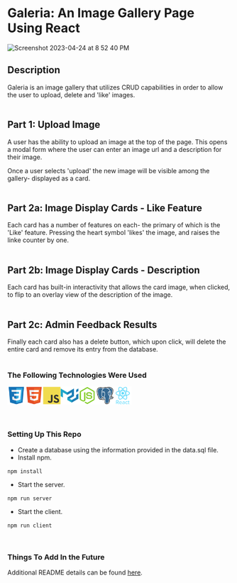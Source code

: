 # Galeria: An Image Gallery Page Using React

<img width="1426" alt="Screenshot 2023-04-24 at 8 52 40 PM" src="https://user-images.githubusercontent.com/117591917/234155067-7d426a3f-32be-4568-863a-ab5083e925ad.png">


## Description

Galeria is an image gallery that utilizes CRUD capabilities in order to allow the user to upload, delete and 'like' images.
<br /><br />

## Part 1: Upload Image
A user has the ability to upload an image at the top of the page. This opens a modal form where the user can enter an image url and a description for their image.

Once a user selects 'upload' the new image will be visible among the gallery- displayed as a card.
<br /><br />

## Part 2a: Image Display Cards - Like Feature

Each card has a number of features on each- the primary of which is the 'Like' feature. Pressing the heart symbol 'likes' the image, and raises the linke counter by one.
<br /><br />

## Part 2b: Image Display Cards - Description

Each card has built-in interactivity that allows the card image, when clicked, to flip to an overlay view of the description of the image.
<br /><br />

## Part 2c: Admin Feedback Results

Finally each card also has a delete button, which upon click, will delete the entire card and remove its entry from the database.
<br /><br />

### The Following Technologies Were Used


<a href="https://developer.mozilla.org/en-US/docs/Web/CSS"><img src="https://raw.githubusercontent.com/devicons/devicon/master/icons/css3/css3-original.svg" height="40px" width="40px" /></a><a href="https://developer.mozilla.org/en-US/docs/Web/HTML"><img src="https://raw.githubusercontent.com/devicons/devicon/master/icons/html5/html5-original.svg" height="40px" width="40px" /></a><a href="https://developer.mozilla.org/en-US/docs/Web/JavaScript"><img src="https://raw.githubusercontent.com/devicons/devicon/master/icons/javascript/javascript-original.svg" height="40px" width="40px" /></a><a href="https://material-ui.com/"><img src="https://raw.githubusercontent.com/devicons/devicon/master/icons/materialui/materialui-original.svg" height="40px" width="40px" /></a><a href="https://nodejs.org/en/"><img src="https://raw.githubusercontent.com/devicons/devicon/master/icons/nodejs/nodejs-original.svg" height="40px" width="40px" /></a><a href="https://www.postgresql.org/"><img src="https://raw.githubusercontent.com/devicons/devicon/master/icons/postgresql/postgresql-original.svg" height="40px" width="40px" /></a><a href="https://reactjs.org/"><img src="https://raw.githubusercontent.com/devicons/devicon/master/icons/react/react-original-wordmark.svg" height="40px" width="40px" /></a>

<br />

### Setting Up This Repo
- Create a database using the information provided in the data.sql file.
- Install npm.
```
npm install
```
- Start the server.
```
npm run server
```
- Start the client.
```
npm run client
```

<br />

### Things To Add In the Future



Additional README details can be found [here](https://github.com/PrimeAcademy/readme-template/blob/master/README.md).


